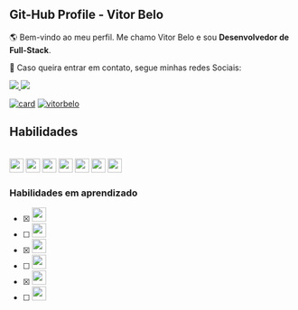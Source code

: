 ## Git-Hub Profile - <strong>Vitor Belo</strong>

<p align="left"> 
  🌎 Bem-vindo ao meu perfil. Me chamo Vitor Belo e sou <strong>Desenvolvedor de Full-Stack</strong>.
</p>

<p align="left">
  💌 Caso queira entrar em contato, segue minhas redes Sociais:
</p>

<p align="left">
  <a href="https://www.instagram.com/vitorrbelo/" alt="Instagram">
    <img src="https://img.shields.io/badge/-Instagram-1C1C1C?style=for-the-badge&logo=Instagram&logoColor=00FFFF&link=https://www.instagram.com/iuricode"/>
  </a>
  
  <a href="https://www.linkedin.com/in/vitor-belo" alt="Linkedin">
    <img src="https://img.shields.io/badge/-Linkedin-1C1C1C?style=for-the-badge&logo=Linkedin&logoColor=00FFFF&link=https://www.linkedin.com/in/iuricode"/>
  </a>
  
<!--   <a href="" alt="Discord">
    <img src="https://img.shields.io/badge/-Discord-1C1C1C?style=for-the-badge&logo=Discord&logoColor=00FFFF&link=https://discord.gg/QevDJqCzaY"/>
  </a> -->
</p>  

[![card](https://github-readme-stats.vercel.app/api?username=vitorbelo&theme=dark)](https://github.com/vitorbelo/)
[![vitorbelo](https://github-readme-stats.vercel.app/api/top-langs/?username=vitorbelo&hide=html&layout=compact&theme=dark)](https://github.com/vitorbelo/)


  ## Habilidades
<div style="display: inline_block"><br>
  <img src="https://img.shields.io/badge/C%23-239120?style=for-the-badge&logo=c-sharp&logoColor=white" height="25"/>
  <img src="https://img.shields.io/badge/HTML5-E34F26?style=for-the-badge&logo=html5&logoColor=white" height="25"/>
  <img src="https://img.shields.io/badge/CSS3-1572B6?style=for-the-badge&logo=css3&logoColor=white" height="25"/>
  <img src="https://img.shields.io/badge/JavaScript-F7DF1E?style=for-the-badge&logo=javascript&logoColor=black" height="25"/>
  <img src="https://img.shields.io/badge/PHP-777BB4?style=for-the-badge&logo=php&logoColor=white" height="25"/>
  <img src="https://img.shields.io/badge/MySQL-00000F?style=for-the-badge&logo=mysql&logoColor=white" height="25"/>
  <img src="https://img.shields.io/badge/Microsoft_Excel-217346?style=for-the-badge&logo=microsoft-excel&logoColor=white" height="25"/>
</div>

 ### Habilidades em aprendizado
- [x] <img src="https://img.shields.io/badge/React_Native-20232A?style=for-the-badge&logo=react&logoColor=61DAFB" height="25"/>
- [ ] <img src="https://img.shields.io/badge/Vue.js-35495E?style=for-the-badge&logo=vue.js&logoColor=4FC08D" height="25"/>
- [x] <img src="https://img.shields.io/badge/Laravel-FF2D20?style=for-the-badge&logo=laravel&logoColor=white" height="25"/>
- [ ] <img src="https://img.shields.io/badge/Angular-DD0031?style=for-the-badge&logo=angular&logoColor=white" height="25"/>
- [x] <img src="https://img.shields.io/badge/Node.js-43853D?style=for-the-badge&logo=node.js&logoColor=white" height="25"/>
- [ ] <img src="https://img.shields.io/badge/TypeScript-007ACC?style=for-the-badge&logo=typescript&logoColor=white" height="25"/>
